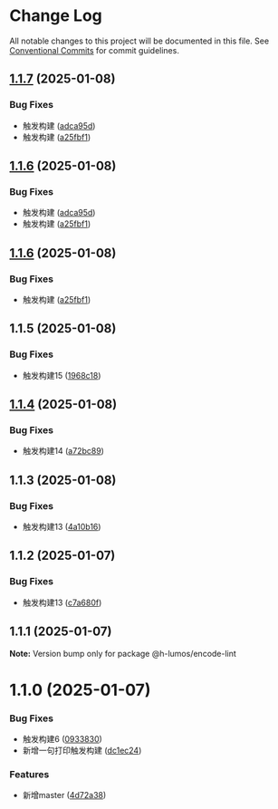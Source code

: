 # Change Log

All notable changes to this project will be documented in this file.
See [Conventional Commits](https://conventionalcommits.org) for commit guidelines.

## [1.1.7](https://github.com/encode-studio-fe/fe-spec/compare/v1.1.5...v1.1.7) (2025-01-08)


### Bug Fixes

* 触发构建 ([adca95d](https://github.com/encode-studio-fe/fe-spec/commit/adca95d4a73ecc7dcb4b84b9cfadd0f9d50c4380))
* 触发构建 ([a25fbf1](https://github.com/encode-studio-fe/fe-spec/commit/a25fbf102dbe53b21d706fbac0997ba4203f7cae))





## [1.1.6](https://github.com/encode-studio-fe/fe-spec/compare/v1.1.5...v1.1.6) (2025-01-08)


### Bug Fixes

* 触发构建 ([adca95d](https://github.com/encode-studio-fe/fe-spec/commit/adca95d4a73ecc7dcb4b84b9cfadd0f9d50c4380))
* 触发构建 ([a25fbf1](https://github.com/encode-studio-fe/fe-spec/commit/a25fbf102dbe53b21d706fbac0997ba4203f7cae))





## [1.1.6](https://github.com/encode-studio-fe/fe-spec/compare/v1.1.5...v1.1.6) (2025-01-08)


### Bug Fixes

* 触发构建 ([a25fbf1](https://github.com/encode-studio-fe/fe-spec/commit/a25fbf102dbe53b21d706fbac0997ba4203f7cae))





## 1.1.5 (2025-01-08)


### Bug Fixes

*  触发构建15 ([1968c18](https://github.com/encode-studio-fe/fe-spec/commit/1968c18e4f00b92cbf475a737aba393ee3e0f5ca))





## [1.1.4](https://github.com/encode-studio-fe/fe-spec/compare/v1.1.3...v1.1.4) (2025-01-08)


### Bug Fixes

*  触发构建14 ([a72bc89](https://github.com/encode-studio-fe/fe-spec/commit/a72bc89b3dc2cce62d3bacf0682bb456d323f2c9))





## 1.1.3 (2025-01-08)


### Bug Fixes

*  触发构建13 ([4a10b16](https://github.com/encode-studio-fe/fe-spec/commit/4a10b163c4d0bf1a756daa8991b92a803507da03))





## 1.1.2 (2025-01-07)


### Bug Fixes

*  触发构建13 ([c7a680f](https://github.com/encode-studio-fe/fe-spec/commit/c7a680f576d27eb6b2eb704a4185edf0122c7cc7))





## 1.1.1 (2025-01-07)

**Note:** Version bump only for package @h-lumos/encode-lint





# 1.1.0 (2025-01-07)


### Bug Fixes

*  触发构建6 ([0933830](https://github.com/encode-studio-fe/fe-spec/commit/093383028584f81214b7404500d880ebb67e9a3e))
* 新增一句打印触发构建 ([dc1ec24](https://github.com/encode-studio-fe/fe-spec/commit/dc1ec240b6119f88d31f10dacbd4f5bc3560f3f1))


### Features

* 新增master ([4d72a38](https://github.com/encode-studio-fe/fe-spec/commit/4d72a3861e4e7bd7a76ed375d4e0b6944833ae65))
